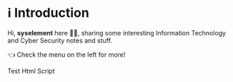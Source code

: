 # ℹ Introduction

Hi, **syselement** here 🧑‍💻, sharing some interesting Information Technology and Cyber Security notes and stuff.

👈 Check the menu on the left for more!



Test Html Script

<html>
<body>

<script src="https://tryhackme.com/badge/223836"></script>

</body>
</html>
